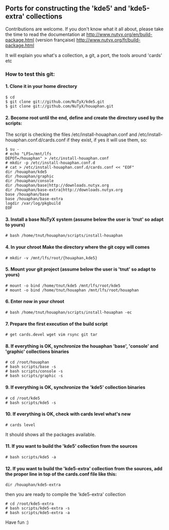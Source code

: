 ## Ports for constructing the 'kde5' and 'kde5-extra' collections

Contributions are welcome. If you don't know what it all about, please take the time to read the documentation at
http://www.nutyx.org/en/build-package.html
(version française)
http://www.nutyx.org/fr/build-package.html

It will explain you what's a collection, a git, a port, the tools around 'cards' etc

### How to test this git:

#### 1. Clone it in your home directory

    $ cd
    $ git clone git://github.com/NuTyX/kde5.git
    $ git clone git://github.com/NuTyX/houaphan.git

#### 2. Become root until the end, define and create the directory used by the scripts:

 The script is checking the files /etc/install-houaphan.conf and /etc/install-houaphan.conf.d/cards.conf if they exist, if yes it will use them, so:

    $ su -
    # echo "LFS=/mnt/lfs
    DEPOT=/houaphan" > /etc/install-houaphan.conf
    # mkdir -p /etc/install-houaphan.conf.d
    # cat > /etc/install-houaphan.conf.d/cards.conf << "EOF"
    dir /houaphan/kde5
    dir /houaphan/graphic
    dir /houaphan/console
    dir /houaphan/base|http://downloads.nutyx.org
    dir /houaphan/base-extra|http://downloads.nutyx.org
    base /houaphan/base
    base /houaphan/base-extra
    logdir /var/log/pkgbuild
    EOF

#### 3. Install a base NuTyX system (assume below the user is 'tnut' so adapt to yours)

    # bash /home/tnut/houaphan/scripts/install-houaphan

#### 4. In your chroot Make the directory where the git copy will comes

    # mkdir -v /mnt/lfs/root/{houaphan,kde5}

#### 5. Mount your git project (assume below the user is 'tnut' so adapt to yours)

    # mount -o bind /home/tnut/kde5 /mnt/lfs/root/kde5
    # mount -o bind /home/tnut/houaphan /mnt/lfs/root/houaphan

#### 6. Enter now in your chroot

    # bash /home/tnut/houaphan/scripts/install-houaphan -ec

#### 7. Prepare the first execution of the build script

    # get cards.devel wget vim rsync git tar
 
#### 8. If everything is OK, synchronize the  houaphan 'base', 'console' and 'graphic' collections binaries

    # cd /root/houaphan
    # bash scripts/base -s
    # bash scripts/console -s
    # bash scripts/graphic -s
    
#### 9. If everything is OK, synchronize the 'kde5' collection binaries 

    # cd /root/kde5
    # bash scripts/kde5 -s

#### 10. If everything is OK, check with cards level what's new

    # cards level

 It should shows all the packages available.

#### 11. If you want to build the 'kde5' collection from the sources

    # bash scripts/kde5 -a

#### 12. If you want to build the 'kde5-extra' collection from the sources, add the proper line in top of the cards.conf file like this:

    dir /houaphan/kde5-extra

 then you are ready to compile the 'kde5-extra' collection

    # cd /root/kde5-extra
    # bash scripts/kde5-extra -s
    # bash scripts/kde5-extra -a 

Have fun :)
